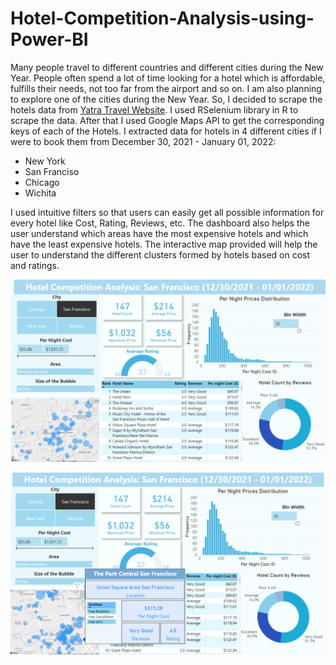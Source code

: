 # Hotel-Competition-Analysis-using-Power-BI

Many people travel to different countries and different cities during the New Year. People often spend a lot of time looking for a hotel which is affordable, fulfills their needs, not too far from the airport and so on. I am also planning to explore one of the cities during the New Year. So, I decided to scrape the hotels data from [Yatra Travel Website](https://www.yatra.com/). I used RSelenium library in R to scrape the data. After that I used Google Maps API to get the corresponding keys of each of the Hotels. I extracted data for hotels in 4 different cities if I were to book them from December 30, 2021 - January 01, 2022:

- New York
- San Franciso
- Chicago
- Wichita

I used intuitive filters so that users can easily get all possible information for every hotel like  Cost, Rating, Reviews, etc. The dashboard also helps the user understand which areas have the most expensive hotels and which have the least expensive hotels. The interactive map provided will help the user to understand the different clusters formed by hotels based on cost and ratings. 


![](Dashboard_Thumbnail1.PNG)



![](Dashboard_Tooltip1.png)

